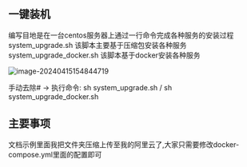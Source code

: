 ## 一键装机
编写目地是在一台centos服务器上通过一行命令完成各种服务的安装过程
system_upgrade.sh 该脚本主要基于压缩包安装各种服务
system_upgrade_docker.sh 该脚本基于docker安装各种服务

![image-20240415154844719](https://wxy-md.oss-cn-shanghai.aliyuncs.com/image-20240415154844719.png)

手动去除# -> 执行命令: sh system_upgrade.sh / sh system_upgrade_docker.sh

## 主要事项
文档示例里面我把文件夹压缩上传至我的阿里云了,大家只需要修改docker-compose.yml里面的配置即可
